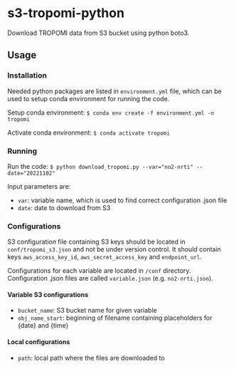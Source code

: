 # s3-tropomi-python
Download TROPOMI data from S3 bucket using python boto3.

## Usage
### Installation
Needed python packages are listed in `environment.yml` file, which can be used to setup conda environment for running the code.

Setup conda environment: `$ conda env create -f environment.yml -n tropomi`

Activate conda environment: `$ conda activate tropomi`

### Running

Run the code: `$ python download_tropomi.py --var="no2-nrti" --date="20221102"`

Input parameters are:
- `var`: variable name, which is used to find correct configuration .json file
- `date`: date to download from S3

### Configurations
S3 configuration file containing S3 keys should be located in `conf/tropomi_s3.json` and not be under version control. It should contain keys `aws_access_key_id`, `aws_secret_access_key` and `endpoint_url`.

Configurations for each variable are located in `/conf` directory. Configuration .json files are called `variable.json` (e.g. `no2-nrti.json`).

#### Variable S3 configurations
- `bucket_name`: S3 bucket name for given variable
- `obj_name_start`: beginning of filename containing placeholders for {date} and {time}

#### Local configurations
- `path`: local path where the files are downloaded to

